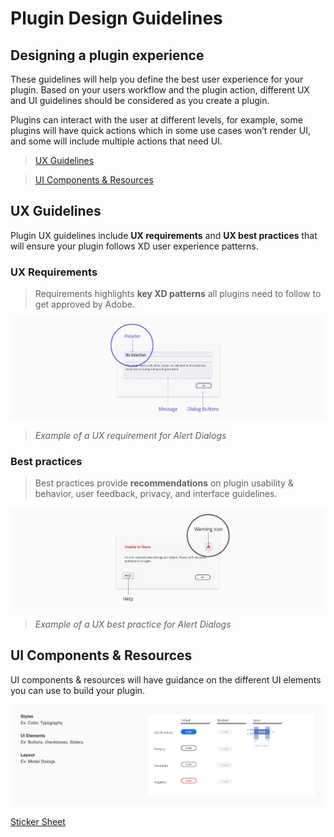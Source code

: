 # **Plugin Design Guidelines**


## Designing a plugin experience

These guidelines will help you define the best user experience for your plugin. Based on your users workflow and the plugin action, different UX and UI guidelines should be considered as you create a plugin.
 
Plugins can interact with the user at different levels, for example, some plugins will have quick actions which in some use cases won’t render UI, and some will include multiple actions that need UI. 


> [UX Guidelines](./ux_guidelines/index.md) 

> [UI Components & Resources](./ui_resources/index.md)


## UX Guidelines 
Plugin UX guidelines include **UX requirements** and **UX best practices** that will ensure your plugin follows XD user experience patterns. 

### UX Requirements
> Requirements highlights **key XD patterns** all plugins need to follow to get approved by Adobe. 

![UX Requirement](ux_images/Requirement.png)
> _Example of a UX requirement for Alert Dialogs_

### Best practices
> Best practices provide **recommendations** on plugin usability & behavior, user feedback, privacy, and interface guidelines. 

![UX Best Practice](ux_images/BestPractice.png)
> _Example of a UX best practice for Alert Dialogs_


## UI Components & Resources
 
UI components & resources will have guidance on the different UI elements you can use to build your plugin.

![UI Components](ux_images/Style_examples.png)

[Sticker Sheet](./ui_resources/Sticker_sheet.md)
